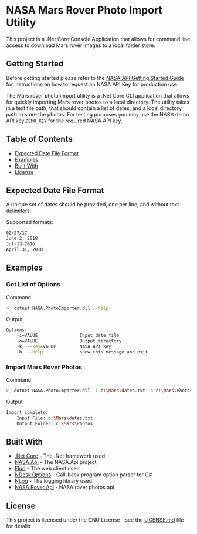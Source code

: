 # NASA Mars Rover Photo Import Utility

This project is a .Net Core Console Application that allows for command line access to download Mars rover images to a local folder store.

## Getting Started

Before getting started please refer to the [NASA API Getting Started Guide](https://api.nasa.gov) for instructions on how to request an NASA API Key for production use.

The Mars rover photo import utility is a .Net Core CLI application that allows for quickly importing Mars rover photos to a local directory. The utility takes in a text file path, that should contain a list of dates, and a local directory path to store the photos. For testing purposes you may use the NASA demo API key `DEMO_KEY` for the required NASA API key.

## Table of Contents

- [Expected Date File Format](#ExpectedDateFileFormat)
- [Examples](#Examples)
- [Built With](#BuiltWith)
- [License](#License)

## <a href="ExpectedDateFileFormat"></a> Expected Date File Format

A unique set of dates should be provided, one per line, and without text delimiters.

Supported formats:

```txt
02/27/17
June 2, 2018
Jul-13-2016
April 31, 2018
```

## <a href="Examples"></a> Examples

### Get List of Options

Command

```bash
>_ dotnet NASA.PhotoImporter.dll --help
```

Output

```bash
Options:
    -i=VALUE                Input date file
    -o=VALUE                Output directory
    -k, --key=VALUE         NASA API key
    -h, --help              show this message and exit
```

### Import Mars Rover Photos

Command

```bash
>_ dotnet NASA.PhotoImporter.dll -i c:\Mars\dates.txt -o c:\Mars\Photos -k DEMO_KEY
```

Output

```bash
Import complete:
    Input File: c:\Mars\dates.txt
    Output Folder: c:\Mars\Photos
```

## <a href="BuiltWith"></a> Built With

- [.Net Core](https://docs.microsoft.com/en-us/dotnet/core/) - The .Net framework used
- [NASA.Api](../NASA.Api/README.md) - The NASA.Api project
- [Flurl](https://github.com/tmenier/Flurl) - The web client used
- [NDesk.Options](http://www.ndesk.org/Options) - Call-back program option parser for C#
- [NLog](https://nlog-project.org) - The logging library used
- [NASA Rover Api](https://api.nasa.gov/api.html#MarsPhotos) - NASA rover photos api

## <a href="License"></a> License

This project is licensed under the GNU License - see the [LICENSE.md](../LICENSE.md) file for details

